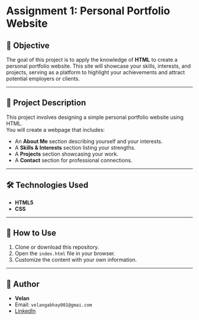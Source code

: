 # Assignment 1: Personal Portfolio Website  

## 📌 Objective  
The goal of this project is to apply the knowledge of **HTML** to create a personal portfolio website. This site will showcase your skills, interests, and projects, serving as a platform to highlight your achievements and attract potential employers or clients.  

---

## 📝 Project Description  
This project involves designing a simple personal portfolio website using HTML.  
You will create a webpage that includes:  
- An **About Me** section describing yourself and your interests.  
- A **Skills & Interests** section listing your strengths.  
- A **Projects** section showcasing your work.  
- A **Contact** section for professional connections.  

---

## 🛠️ Technologies Used  
- **HTML5**  
- **CSS**
  
---

## 🚀 How to Use  
1. Clone or download this repository.  
2. Open the `index.html` file in your browser.  
3. Customize the content with your own information.  

---

## 📌 Author  
- **Velan**  
- Email: `velangabhay001@gmai.com `  
- [LinkedIn](https://www.linkedin.com/in/velan-g-b79a0927b/)
